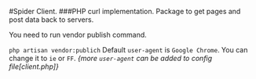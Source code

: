 #Spider Client.
###PHP curl implementation.
Package to get pages and post data back to servers.

You need to run vendor publish command.

`php artisan vendor:publich`
Default `user-agent` is `Google Chrome`.
You can change it to `ie` or `FF`. _{more `user-agent` can be added to config file[client.php]}_

